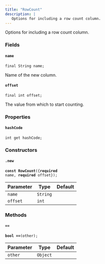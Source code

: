 ```yaml
---
title: "RowCount"
description: |
   Options for including a row count column.
---
```

 Options for including a row count column.

### Fields
#### `name`
<code>final String name;</code>

 Name of the new column.
#### `offset`
<code>final int offset;</code>

 The value from which to start counting.
### Properties
#### `hashCode`
<code>int get hashCode;</code>


### Constructors
#### `.new`
<code><strong>const RowCount</strong>({<strong>required</strong> name, <strong>required</strong> offset});</code>


Parameter|Type|Default|
-|-|-|
`name`|<code>String</code>||
`offset`|<code>int</code>||
### Methods
#### `==`
<code><strong>bool ==</strong>(other);</code>


Parameter|Type|Default|
-|-|-|
`other`|<code>Object</code>||


